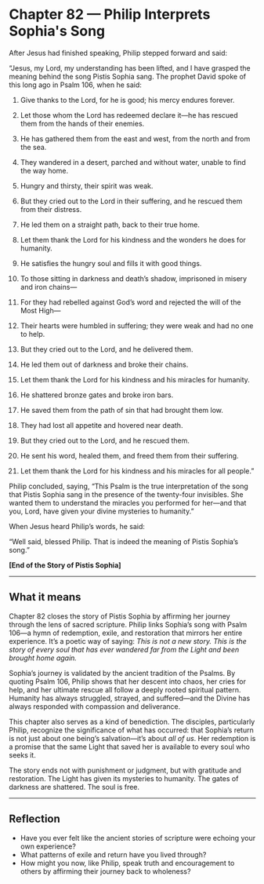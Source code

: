# Chapter 82 — Philip Interprets Sophia's Song

After Jesus had finished speaking, Philip stepped forward and said:

“Jesus, my Lord, my understanding has been lifted, and I have grasped the meaning behind the song Pistis Sophia sang. The prophet David spoke of this long ago in Psalm 106, when he said:

1. Give thanks to the Lord, for he is good; his mercy endures forever.

2. Let those whom the Lord has redeemed declare it—he has rescued them from the hands of their enemies.

3. He has gathered them from the east and west, from the north and from the sea.

4. They wandered in a desert, parched and without water, unable to find the way home.

5. Hungry and thirsty, their spirit was weak.

6. But they cried out to the Lord in their suffering, and he rescued them from their distress.

7. He led them on a straight path, back to their true home.

8. Let them thank the Lord for his kindness and the wonders he does for humanity.

9. He satisfies the hungry soul and fills it with good things.

10. To those sitting in darkness and death’s shadow, imprisoned in misery and iron chains—

11. For they had rebelled against God’s word and rejected the will of the Most High—

12. Their hearts were humbled in suffering; they were weak and had no one to help.

13. But they cried out to the Lord, and he delivered them.

14. He led them out of darkness and broke their chains.

15. Let them thank the Lord for his kindness and his miracles for humanity.

16. He shattered bronze gates and broke iron bars.

17. He saved them from the path of sin that had brought them low.

18. They had lost all appetite and hovered near death.

19. But they cried out to the Lord, and he rescued them.

20. He sent his word, healed them, and freed them from their suffering.

21. Let them thank the Lord for his kindness and his miracles for all people.”

Philip concluded, saying, “This Psalm is the true interpretation of the song that Pistis Sophia sang in the presence of the twenty-four invisibles. She wanted them to understand the miracles you performed for her—and that you, Lord, have given your divine mysteries to humanity.”

When Jesus heard Philip’s words, he said:

“Well said, blessed Philip. That is indeed the meaning of Pistis Sophia’s song.”

**[End of the Story of Pistis Sophia]**

---

## What it means

Chapter 82 closes the story of Pistis Sophia by affirming her journey through the lens of sacred scripture. Philip links Sophia’s song with Psalm 106—a hymn of redemption, exile, and restoration that mirrors her entire experience. It’s a poetic way of saying: *This is not a new story. This is the story of every soul that has ever wandered far from the Light and been brought home again.*

Sophia’s journey is validated by the ancient tradition of the Psalms. By quoting Psalm 106, Philip shows that her descent into chaos, her cries for help, and her ultimate rescue all follow a deeply rooted spiritual pattern. Humanity has always struggled, strayed, and suffered—and the Divine has always responded with compassion and deliverance.

This chapter also serves as a kind of benediction. The disciples, particularly Philip, recognize the significance of what has occurred: that Sophia’s return is not just about one being’s salvation—it’s about *all of us*. Her redemption is a promise that the same Light that saved her is available to every soul who seeks it.

The story ends not with punishment or judgment, but with gratitude and restoration. The Light has given its mysteries to humanity. The gates of darkness are shattered. The soul is free.

---

## Reflection

* Have you ever felt like the ancient stories of scripture were echoing your own experience?
* What patterns of exile and return have you lived through?
* How might you now, like Philip, speak truth and encouragement to others by affirming their journey back to wholeness?
